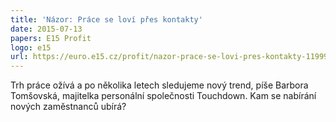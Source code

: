 ```yaml
---
title: 'Názor: Práce se loví přes kontakty'
date: 2015-07-13
papers: E15 Profit
logo: e15
url: https://euro.e15.cz/profit/nazor-prace-se-lovi-pres-kontakty-1199930
---
```

Trh práce ožívá a po několika letech sledujeme nový trend, píše Barbora Tomšovská, majitelka personální společnosti Touchdown. Kam se nabírání nových zaměstnanců ubírá?
